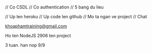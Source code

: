 // Co CSDL
// Co authentication
// 5 bang du lieu

// Up len heroku
// Up code len github
// Mo ta ngan ve project
// Chat

khoaphamtraining@gmail.com

Ho ten NodeJS 2906 ten project

3 tuan. han nop 9/9

